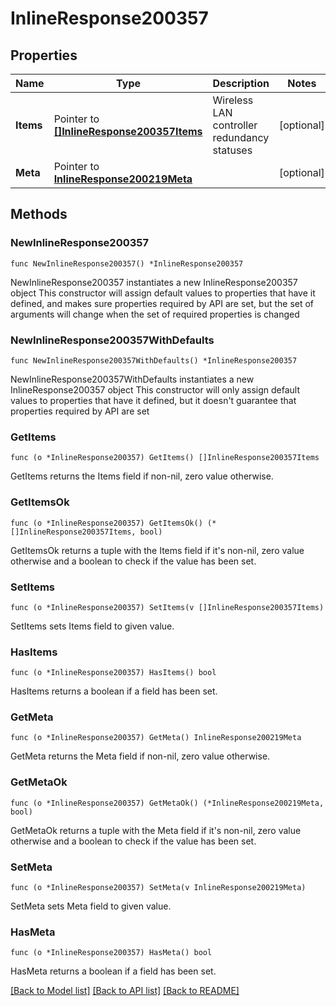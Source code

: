 # InlineResponse200357

## Properties

Name | Type | Description | Notes
------------ | ------------- | ------------- | -------------
**Items** | Pointer to [**[]InlineResponse200357Items**](InlineResponse200357Items.md) | Wireless LAN controller redundancy statuses | [optional] 
**Meta** | Pointer to [**InlineResponse200219Meta**](InlineResponse200219Meta.md) |  | [optional] 

## Methods

### NewInlineResponse200357

`func NewInlineResponse200357() *InlineResponse200357`

NewInlineResponse200357 instantiates a new InlineResponse200357 object
This constructor will assign default values to properties that have it defined,
and makes sure properties required by API are set, but the set of arguments
will change when the set of required properties is changed

### NewInlineResponse200357WithDefaults

`func NewInlineResponse200357WithDefaults() *InlineResponse200357`

NewInlineResponse200357WithDefaults instantiates a new InlineResponse200357 object
This constructor will only assign default values to properties that have it defined,
but it doesn't guarantee that properties required by API are set

### GetItems

`func (o *InlineResponse200357) GetItems() []InlineResponse200357Items`

GetItems returns the Items field if non-nil, zero value otherwise.

### GetItemsOk

`func (o *InlineResponse200357) GetItemsOk() (*[]InlineResponse200357Items, bool)`

GetItemsOk returns a tuple with the Items field if it's non-nil, zero value otherwise
and a boolean to check if the value has been set.

### SetItems

`func (o *InlineResponse200357) SetItems(v []InlineResponse200357Items)`

SetItems sets Items field to given value.

### HasItems

`func (o *InlineResponse200357) HasItems() bool`

HasItems returns a boolean if a field has been set.

### GetMeta

`func (o *InlineResponse200357) GetMeta() InlineResponse200219Meta`

GetMeta returns the Meta field if non-nil, zero value otherwise.

### GetMetaOk

`func (o *InlineResponse200357) GetMetaOk() (*InlineResponse200219Meta, bool)`

GetMetaOk returns a tuple with the Meta field if it's non-nil, zero value otherwise
and a boolean to check if the value has been set.

### SetMeta

`func (o *InlineResponse200357) SetMeta(v InlineResponse200219Meta)`

SetMeta sets Meta field to given value.

### HasMeta

`func (o *InlineResponse200357) HasMeta() bool`

HasMeta returns a boolean if a field has been set.


[[Back to Model list]](../README.md#documentation-for-models) [[Back to API list]](../README.md#documentation-for-api-endpoints) [[Back to README]](../README.md)



